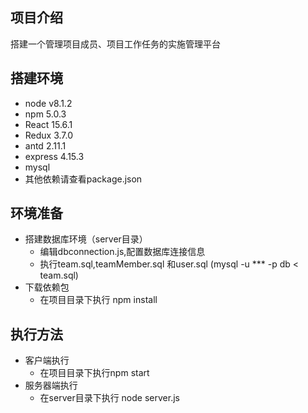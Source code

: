 ## 项目介绍

搭建一个管理项目成员、项目工作任务的实施管理平台

## 搭建环境
- node v8.1.2
- npm 5.0.3
- React 15.6.1
- Redux 3.7.0
- antd 2.11.1
- express 4.15.3
- mysql
- 其他依赖请查看package.json

## 环境准备
- 搭建数据库环境（server目录）
  - 编辑dbconnection.js,配置数据库连接信息
  - 执行team.sql,teamMember.sql 和user.sql (mysql -u *** -p db < team.sql)
- 下载依赖包
  - 在项目目录下执行 npm install

## 执行方法
- 客户端执行
  - 在项目目录下执行npm start
- 服务器端执行
  - 在server目录下执行 node server.js
